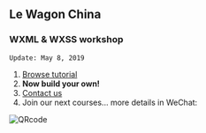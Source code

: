 ## Le Wagon China

### WXML & WXSS workshop

`Update: May 8, 2019`

1. [Browse tutorial](http://workshop.wechatdevelopers.com/)
2. **Now build your own!**
3. [Contact us](mailto:thibault@lewagon.org)
4. Join our next courses... more details in WeChat:

![QRcode](https://raw.githubusercontent.com/tgenaitay/workshop-wechat-mp-2h/gh-pages/images/QRCodeLeWagon.gif)


